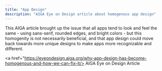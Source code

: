 ```yaml
---
title: "App Design"
description: "AIGA Eye on Design article about homogenous app design"
---
```



This AIGA article brought up the issue that all apps tend to look and feel the same - using sans-serif, rounded edges, and bright colors - but this homogenity is not necessarily beneficial, and that app design could move back towards more unique designs to make apps more recognizable and different.


<a href="https://eyeondesign.aiga.org/why-app-design-has-become-homogenous-and-how-we-can-fix-it/> AIGA Eye on Design Article </a>
